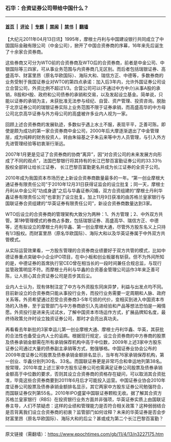 ### 石华：合资证券公司带给中国什么？

---

#### [首页](../../../..?n3227175) &nbsp;|&nbsp; [评论](../../../../../epoch-comment?n3227175) &nbsp;|&nbsp; [专题](../../../../../epoch-special?n3227175) &nbsp;|&nbsp; [禁闻](../../../../../epoch-news?n3227175) &nbsp;|&nbsp; [禁书](../../../../../books?n3227175) &nbsp;|&nbsp; [翻墙](https://github.com/gfw-breaker/nogfw/blob/master/README.md?n3227175)


<div class="post_content" id="artbody" itemprop="articleBody">
 <!-- article content begin -->
 <p>
  【大纪元2011年04月13日讯】1995年，摩根士丹利与中国建设银行共同成立了中国国际金融有限公司（中金公司），掀开了中国合资券商的序幕，16年来先后诞生了十余家合资券商。
 </p>
 <p>
  这些券商又可分为WTO前的合资券商及WTO后的合资券商，前者是中金公司、中银国际等三四家，可从事业务范围与内资券商几无区别。而后者包括瑞银证券、高盛高华、财富里昂（原名华欧国际）、海际大和、瑞信方正、中德等，多数券商的业务受制于我国证券业对WTO的第四点承诺：加入后3年内，允许外国证券公司设立合营公司，外资比例不超过1/3。合营公司可以(不通过中方中介)从事A股的承销，B股和H股、政府和公司债券的承销和交易，以及发起设立基金。简单说，只能以证券的承销为主，未获批准无法参与经纪、自营、资产管理、投资咨询。脱胎于北京证券公司的瑞银证券实际上业务范围不限于证券承销，而高盛高华的中方母公司北京高华证券与外方母公司的高盛被许多业内人视为一家。
 </p>
 <p>
  回顾上述合资券商的发展轨迹，多数似乎遇上水土不服，表现平平，乏善可陈。即使是颇为成功的第一家合资券商中金公司，2000年后大摩逐渐退出了中金管理层，成为纯粹的财务投资人，转由朱镕基之子朱云来等中方人员管理，与引入外方先进管理经验等初衷渐行渐远。
 </p>
 <p>
  2007年1月更是见证了合资券商的协商“离异”，因“对合资公司的未来发展方向形成了不同的观点”，法国巴黎银行将其持有的长江巴黎百富勤证券公司的33.33％股权全部转让给长江证券， 长江巴黎百富勤更名并成为长江证券的全资子公司。
 </p>
 <p>
  2010年成为我国资本市场历史上新设合资券商数量最多的一年。“第一创业摩根大通证券有限责任公司”于2010年12月31日获得证监会的设立批复；同一天，摩根士丹利从中金公司“功成身退”之后与华鑫证券闪婚，双方合资组建的“摩根士丹利华鑫证券有限责任公司”也拿到了设立批复。加上11月9日获准的由苏格兰皇家银行与国联证券合资组建的“华英证券有限责任公司”，新设合资券商数量达到3家。
 </p>
 <p>
  WTO后设立的合资券商的管理架构大致分为两种：1、外方管理；2、中外双方共管。第1种管理模式的券商占多数，包括瑞银证券、高盛高华、瑞信方正、中德等，还有拟设立的摩根士丹利华鑫、第一创业摩根大通，尽管外方股东名义上只持有1/3股权。而财富里昂（原名华欧国际）、海际大和以及华英证券属于中外双方共管模式。
 </p>
 <p>
  从实际运营效果看，一方股东管理的合资券商业绩要好于双方共管的模式，比如中德证券重点突破中小企业IPO项目，在中小板和创业板屡有斩获。但不为外间所知的是，中德证券的首席执行官CEO曾在相当长的一段时间兼任合规总监，与现行监管政策明显不符。而摩根士丹利与华鑫的合资基金管理公司运作3年来乏善可陈，让人担心其合资证券公司是否步其后尘。
 </p>
 <p>
  业内人士认为，现有体制注定了中方与外资股东同床异梦，利益与出发点均不同。目前新设立的合资券商只能从事投行业务，而投行业务需要一定周期和人脉、政府关系等。外资希望通过忍受合资券商3-5年亏损的代价，变相买到进入中国资本市场的入场券，至于监管部门与中方券商欲引入先进经验和产品等想法恐怕是一厢情愿。外资投行是进来先试试水，了解中国资本市场运作方式，扩展品牌知名度，最终待政策允许时设立独资证券公司，那时才会亮出真功夫。
 </p>
 <p>
  再看看去年新批的3家幸运儿第一创业摩根大通、摩根士丹利华鑫、华英，其获批的合法性也备受业内人士的诟病。根据现行规定，设立合资券商的中方券商的股票及债券承销金额需在所有承销保荐机构中高于中位数，2009年上述3家中方股东证券公司通过大量的债券副主承销等方式，勉强够格。中国证券业协会公布的2009年度证券公司股票及债券承销金额排名显示，当年有76家承销保荐机构，第一创业、华鑫分别列30名、33名。而国联证券更是非常巧合和幸运地列第38名。按常理，2010年度上述三家中方股东证券公司也需满足证券公司股票及债券承销金额高于中位数的要求，否则其设立合资券商的资格存在疑问，可以取消其合资批准，毕竟这些合资券商要到2011年6月后才可能投入运营。中国证券业协会2010年度证券公司股票及债券承销金额排名显示，其它两家中方股东证券公司勉强符合，而国联证券仅列第55名，2010年IPO盛宴中国联证券颗粒无收。据了解其合资方苏格兰皇家银行（RBS）在投资银行业务方面并非强项，华英证券实质上由国联证券主导，人们不禁疑虑：这样的业绩和管理能力是否符合相关政策？这种弱弱结合是否背离我们设立合资券商的初衷？监管部门如何诠释？未来的华英证券是否会步财富里昂（原名华欧国际）、海际大和的后尘？甚或成为第二个长江巴黎百富勤？
 </p>
 <!-- article content end -->
 <div id="below_article_ad">
 </div>
</div>


---

原文链接（需翻墙）：https://www.epochtimes.com/gb/11/4/13/n3227175.htm